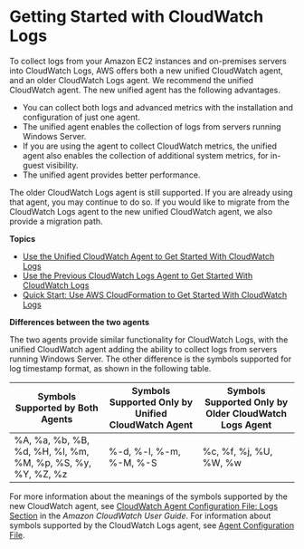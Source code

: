 # Getting Started with CloudWatch Logs<a name="CWL_GettingStarted"></a>

To collect logs from your Amazon EC2 instances and on\-premises servers into CloudWatch Logs, AWS offers both a new unified CloudWatch agent, and an older CloudWatch Logs agent\. We recommend the unified CloudWatch agent\. The new unified agent has the following advantages\.
+ You can collect both logs and advanced metrics with the installation and configuration of just one agent\.
+ The unified agent enables the collection of logs from servers running Windows Server\.
+ If you are using the agent to collect CloudWatch metrics, the unified agent also enables the collection of additional system metrics, for in\-guest visibility\.
+ The unified agent provides better performance\.

The older CloudWatch Logs agent is still supported\. If you are already using that agent, you may continue to do so\. If you would like to migrate from the CloudWatch Logs agent to the new unified CloudWatch agent, we also provide a migration path\.

**Topics**
+ [Use the Unified CloudWatch Agent to Get Started With CloudWatch Logs](UseCloudWatchUnifiedAgent.md)
+ [Use the Previous CloudWatch Logs Agent to Get Started With CloudWatch Logs](UsePreviousCloudWatchLogsAgent.md)
+ [Quick Start: Use AWS CloudFormation to Get Started With CloudWatch Logs](QuickStartCloudFormation.md)

**Differences between the two agents**

The two agents provide similar functionality for CloudWatch Logs, with the unified CloudWatch agent adding the ability to collect logs from servers running Windows Server\. The other difference is the symbols supported for log timestamp format, as shown in the following table\.


| Symbols Supported by Both Agents | Symbols Supported Only by Unified CloudWatch Agent | Symbols Supported Only by Older CloudWatch Logs Agent | 
| --- | --- | --- | 
|  %A, %a, %b, %B, %d, %H, %l, %m, %M, %p, %S, %y, %Y, %Z, %z  |  %\-d, %\-l, %\-m, %\-M, %\-S  |  %c, %f, %j, %U, %W, %w  | 

For more information about the meanings of the symbols supported by the new CloudWatch agent, see [ CloudWatch Agent Configuration File: Logs Section](https://docs.aws.amazon.com/AmazonCloudWatch/latest/monitoring/CloudWatch-Agent-Configuration-File-Details.html#CloudWatch-Agent-Configuration-File-Logssection) in the *Amazon CloudWatch User Guide*\. For information about symbols supported by the CloudWatch Logs agent, see [Agent Configuration File](AgentReference.md#agent-configuration-file)\.